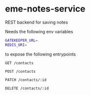 # eme-notes-service
REST backend for saving notes

Needs the following env variables
```sh
GATEKEEPER_URL=
REDIS_URI=
```

to expose the following entrypoints

`GET /contacts`

`POST /contacts`

`PATCH /contacts/:id`

`DELETE /contacts/:id`
